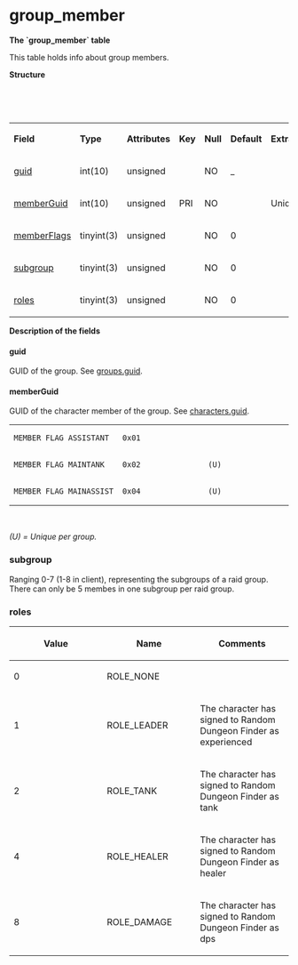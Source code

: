 # group\_member


**The \`group\_member\` table**

This table holds info about group members.

**Structure**

 

 

<table>
<colgroup>
<col width="12%" />
<col width="12%" />
<col width="12%" />
<col width="12%" />
<col width="12%" />
<col width="12%" />
<col width="12%" />
<col width="12%" />
</colgroup>
<tbody>
<tr class="odd">
<td><p><strong>Field</strong></p></td>
<td><p><strong>Type</strong></p></td>
<td><p><strong>Attributes</strong></p></td>
<td><p><strong>Key</strong></p></td>
<td><p><strong>Null</strong></p></td>
<td><p><strong>Default</strong></p></td>
<td><p><strong>Extra</strong></p></td>
<td><p><strong>Comment</strong></p></td>
</tr>
<tr class="even">
<td><p><a href="#guid">guid</a></p></td>
<td><p>int(10)</p></td>
<td><p>unsigned</p></td>
<td><p> </p></td>
<td><p>NO</p></td>
<td><p>_</p></td>
<td> </td>
<td> </td>
</tr>
<tr class="odd">
<td><p><a href="#memberguid">memberGuid</a></p></td>
<td><p>int(10)</p></td>
<td><p>unsigned</p></td>
<td><p>PRI</p></td>
<td><p>NO</p></td>
<td> </td>
<td><p>Unique</p></td>
<td> </td>
</tr>
<tr class="even">
<td><p><a href="#memberflags">memberFlags</a></p></td>
<td><p>tinyint(3)</p></td>
<td><p>unsigned</p></td>
<td> </td>
<td><p>NO</p></td>
<td><p>0</p></td>
<td> </td>
<td> </td>
</tr>
<tr class="odd">
<td><p><a href="#subgroup">subgroup</a></p></td>
<td><p>tinyint(3)</p></td>
<td><p>unsigned</p></td>
<td> </td>
<td><p>NO</p></td>
<td><p>0</p></td>
<td> </td>
<td> </td>
</tr>
<tr class="even">
<td><p><a href="#roles">roles</a></p></td>
<td><p>tinyint(3)</p></td>
<td><p>unsigned</p></td>
<td> </td>
<td><p>NO</p></td>
<td><p>0</p></td>
<td> </td>
<td> </td>
</tr>
</tbody>
</table>

**Description of the fields**

#### guid

GUID of the group. See [groups.guid](Groups+tc2#Groupstc2-guid).

#### memberGuid

GUID of the character member of the group. See [characters.guid](Characters+tc2#Characterstc2-guid).

<table>
<colgroup>
<col width="33%" />
<col width="33%" />
<col width="33%" />
</colgroup>
<tbody>
<tr class="odd">
<td><pre><code>MEMBER_FLAG_ASSISTANT</code></pre></td>
<td><pre><code>0x01</code></pre></td>
<td> </td>
</tr>
<tr class="even">
<td><pre><code>MEMBER_FLAG_MAINTANK</code></pre></td>
<td><pre><code>0x02</code></pre></td>
<td><pre><code>(U)</code></pre></td>
</tr>
<tr class="odd">
<td><pre><code>MEMBER_FLAG_MAINASSIST</code></pre></td>
<td><pre><code>0x04</code></pre></td>
<td><pre><code>(U)</code></pre></td>
</tr>
</tbody>
</table>

 

*(U) = Unique per group.*

### subgroup

Ranging 0-7 (1-8 in client), representing the subgroups of a raid group.
There can only be 5 membes in one subgroup per raid group.

### roles

<table>
<colgroup>
<col width="33%" />
<col width="33%" />
<col width="33%" />
</colgroup>
<thead>
<tr class="header">
<th><p>Value</p></th>
<th><p>Name</p></th>
<th><p>Comments</p></th>
</tr>
</thead>
<tbody>
<tr class="odd">
<td><p>0</p></td>
<td><p>ROLE_NONE</p></td>
<td><p> </p></td>
</tr>
<tr class="even">
<td><p>1</p></td>
<td><p>ROLE_LEADER</p></td>
<td><p>The character has signed to Random Dungeon Finder as experienced</p></td>
</tr>
<tr class="odd">
<td><p>2</p></td>
<td><p>ROLE_TANK</p></td>
<td><p>The character has signed to Random Dungeon Finder as tank</p></td>
</tr>
<tr class="even">
<td><p>4</p></td>
<td><p>ROLE_HEALER</p></td>
<td><p>The character has signed to Random Dungeon Finder as healer</p></td>
</tr>
<tr class="odd">
<td><p>8</p></td>
<td><p>ROLE_DAMAGE</p></td>
<td><p>The character has signed to Random Dungeon Finder as dps</p></td>
</tr>
</tbody>
</table>


